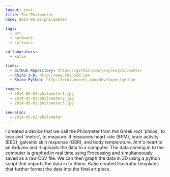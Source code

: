 ```yaml
---
layout: post
title: The Philometer
name: 2014-05-01-philometer

tags: 
  - art
  - hardware
  - software

collaborators: 
  - katie

links:
  - GitHub Repository: https://github.com/jsayles/philometer
  - Rhino 3-D: http://www.rhino3d.com
  - Rhino Python: http://wiki.mcneel.com/developer/python

images:
  - 2014-05-01-philometer1.jpg
  - 2014-05-01-philometer2.jpg
  - 2014-05-01-philometer3.jpg

see-also:
  - 2014-05-01-philometer
---
```

I created a device that we call the Philometer from the Greek root 'philos', to love and 'metric', to measure.  It measures heart rate (BPM), brain activity (EEG), galvanic skin response (GSR), and body temperature.  At it's heart is an Arduino and it uploads the data to a computer.  The data coming in to the computer is graphed in real time using Processing and simultaneously saved as a raw CSV file.  We can then graph the data in 3D using a python script that imports the data in to Rhino. Katie created Illustrator templates that further format the data into the final art piece.
